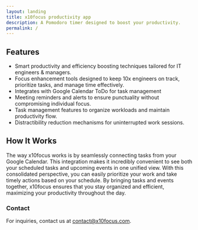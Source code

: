 ```yaml
---
layout: landing
title: x10focus productivity app
description: A Pomodoro timer designed to boost your productivity.
permalink: /
---
```


<!-- 
## Mission

* Smart way of increasing productivity/efficiency and eliminating distractions for IT engineers & managers.

* 10x engineers secret weapon to stay focused, prioritize their work and time, and never be late for meetings.

* Tool should help with the tasks requiring individual focus (and not miss the meetings at the same time). -->

## Features

* Smart productivity and efficiency boosting techniques tailored for IT engineers & managers.
* Focus enhancement tools designed to keep 10x engineers on track, prioritize tasks, and manage time effectively.
* Integrates with Google Calendar ToDo for task management
* Meeting reminders and alerts to ensure punctuality without compromising individual focus.
* Task management features to organize workloads and maintain productivity flow.
* Distractibility reduction mechanisms for uninterrupted work sessions.

## How It Works

The way x10focus works is by seamlessly connecting tasks from your Google Calendar. This integration makes it incredibly convenient to see both your scheduled tasks and upcoming events in one unified view. With this consolidated perspective, you can easily prioritize your work and take timely actions based on your schedule. By bringing tasks and events together, x10focus ensures that you stay organized and efficient, maximizing your productivity throughout the day.


### Contact
For inquiries, contact us at [contact@x10focus.com](mailto:contact@x10focus.com).
